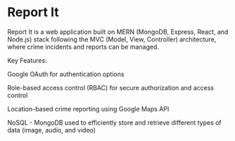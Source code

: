 # Report It
Report It is a web application built on MERN (MongoDB, Express, React, and Node.js) stack following the MVC (Model, View, Controller) architecture, where crime incidents and reports can be managed.

Key Features:

Google OAuth for authentication options

Role-based access control (RBAC) for secure authorization and access control

Location-based crime reporting using Google Maps API

NoSQL - MongoDB used to efficiently store and retrieve different types of data (image, audio, and video)
